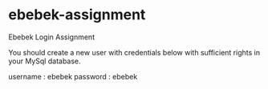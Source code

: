 # ebebek-assignment

Ebebek Login Assignment

You should create a new user with credentials below with sufficient rights in your MySql database. 

username : ebebek
password : ebebek
